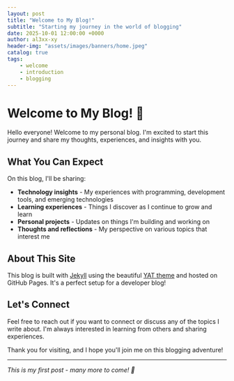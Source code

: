 ```yaml
---
layout: post
title: "Welcome to My Blog!"
subtitle: "Starting my journey in the world of blogging"
date: 2025-10-01 12:00:00 +0000
author: al3xx-xy
header-img: "assets/images/banners/home.jpeg"
catalog: true
tags:
    - welcome
    - introduction
    - blogging
---
```


# Welcome to My Blog! 🎉

Hello everyone! Welcome to my personal blog. I'm excited to start this journey and share my thoughts, experiences, and insights with you.

## What You Can Expect

On this blog, I'll be sharing:

- **Technology insights** - My experiences with programming, development tools, and emerging technologies
- **Learning experiences** - Things I discover as I continue to grow and learn
- **Personal projects** - Updates on things I'm building and working on
- **Thoughts and reflections** - My perspective on various topics that interest me

## About This Site

This blog is built with [Jekyll](https://jekyllrb.com/) using the beautiful [YAT theme](https://github.com/jeffreytse/jekyll-theme-yat) and hosted on GitHub Pages. It's a perfect setup for a developer blog!

## Let's Connect

Feel free to reach out if you want to connect or discuss any of the topics I write about. I'm always interested in learning from others and sharing experiences.

Thank you for visiting, and I hope you'll join me on this blogging adventure!

---

*This is my first post - many more to come! 🚀*
